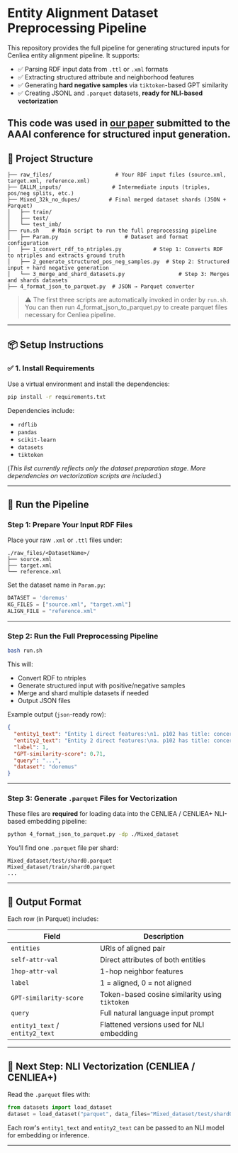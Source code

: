 # Entity Alignment Dataset Preprocessing Pipeline

This repository provides the full pipeline for generating structured inputs for Cenliea entity alignment pipeline. It supports:

- ✅ Parsing RDF input data from `.ttl` or `.xml` formats  
- ✅ Extracting structured attribute and neighborhood features  
- ✅ Generating **hard negative samples** via `tiktoken`-based GPT similarity  
- ✅ Creating JSONL and `.parquet` datasets, **ready for NLI-based vectorization**

This code was used in [our paper](https://openreview.net/forum?id=v4Fnw1oySH&noteId=v4Fnw1oySH) submitted to the AAAI conference for **structured input generation**.
---

## 📁 Project Structure

```
├── raw_files/                    # Your RDF input files (source.xml, target.xml, reference.xml)
├── EALLM_inputs/                # Intermediate inputs (triples, pos/neg splits, etc.)
├── Mixed_32k_no_dupes/         # Final merged dataset shards (JSON + Parquet)
│   ├── train/                  
│   ├── test/                   
│   └── test_imb/               
├── run.sh    # Main script to run the full preprocessing pipeline
│   ├── Param.py                     # Dataset and format configuration
│   ├── 1_convert_rdf_to_ntriples.py          # Step 1: Converts RDF to ntriples and extracts ground truth
│   ├── 2_generate_structured_pos_neg_samples.py  # Step 2: Structured input + hard negative generation
│   └── 3_merge_and_shard_datasets.py                 # Step 3: Merges and shards datasets
├── 4_format_json_to_parquet.py  # JSON → Parquet converter
```

> ⚠️ The first three scripts are automatically invoked in order by `run.sh`. You can then run 4_format_json_to_parquet.py to create parquet files necessary for Cenliea pipeline.

---

## 📦 Setup Instructions

### ✅ 1. Install Requirements

Use a virtual environment and install the dependencies:

```bash
pip install -r requirements.txt
```

Dependencies include:
- `rdflib`
- `pandas`
- `scikit-learn`
- `datasets`
- `tiktoken`

(*This list currently reflects only the dataset preparation stage. More dependencies on vectorization scripts are included.*)

---

## 🚀 Run the Pipeline

### Step 1: Prepare Your Input RDF Files

Place your raw `.xml` or `.ttl` files under:

```
./raw_files/<DatasetName>/
├── source.xml
├── target.xml
└── reference.xml
```

Set the dataset name in `Param.py`:

```python
DATASET = 'doremus'
KG_FILES = ["source.xml", "target.xml"]
ALIGN_FILE = "reference.xml"
```

---

### Step 2: Run the Full Preprocessing Pipeline

```bash
bash run.sh
```

This will:
- Convert RDF to ntriples
- Generate structured input with positive/negative samples
- Merge and shard multiple datasets if needed
- Output JSON files

Example output (`json`-ready row):

```json
{
  "entity1_text": "Entity 1 direct features:\n1. p102 has title: concerto de chambre,...",
  "entity2_text": "Entity 2 direct features:\na. p102 has title: concerto de chambre,...",
  "label": 1,
  "GPT-similarity-score": 0.71,
  "query": "...",
  "dataset": "doremus"
}
```

---

### Step 3: Generate `.parquet` Files for Vectorization

These files are **required** for loading data into the CENLIEA / CENLIEA+ NLI-based embedding pipeline:

```bash
python 4_format_json_to_parquet.py -dp ./Mixed_dataset
```

You’ll find one `.parquet` file per shard:
```
Mixed_dataset/test/shard0.parquet
Mixed_dataset/train/shard0.parquet
...
```

---

## 🧾 Output Format

Each row (in Parquet) includes:

| Field | Description |
|-------|-------------|
| `entities` | URIs of aligned pair |
| `self-attr-val` | Direct attributes of both entities |
| `1hop-attr-val` | 1-hop neighbor features |
| `label` | 1 = aligned, 0 = not aligned |
| `GPT-similarity-score` | Token-based cosine similarity using `tiktoken` |
| `query` | Full natural language input prompt |
| `entity1_text` / `entity2_text` | Flattened versions used for NLI embedding |



---

## 🧠 Next Step: NLI Vectorization (CENLIEA / CENLIEA+)

Read the `.parquet` files with:

```python
from datasets import load_dataset
dataset = load_dataset("parquet", data_files="Mixed_dataset/test/shard0.parquet", split="train")
```

Each row's `entity1_text` and `entity2_text` can be passed to an NLI model for embedding or inference.

---
